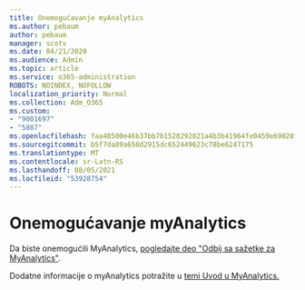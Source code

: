 ```yaml
---
title: Onemogućavanje myAnalytics
ms.author: pebaum
author: pebaum
manager: scotv
ms.date: 04/21/2020
ms.audience: Admin
ms.topic: article
ms.service: o365-administration
ROBOTS: NOINDEX, NOFOLLOW
localization_priority: Normal
ms.collection: Adm_O365
ms.custom:
- "9001697"
- "5887"
ms.openlocfilehash: faa48500e46b37bb7b1528292821a4b3b41964fe0459e69028f990aa10a81fd8
ms.sourcegitcommit: b5f7da89a650d2915dc652449623c78be6247175
ms.translationtype: MT
ms.contentlocale: sr-Latn-RS
ms.lasthandoff: 08/05/2021
ms.locfileid: "53928754"
---
```

# <a name="disable-myanalytics"></a>Onemogućavanje myAnalytics

Da biste onemogućili MyAnalytics, [pogledajte deo "Odbij sa sažetke za MyAnalytics"](https://docs.microsoft.com/workplace-analytics/myanalytics/use/opt-out-of-mya). 

Dodatne informacije o myAnalytics potražite u [temi Uvod u MyAnalytics.](https://docs.microsoft.com/workplace-analytics/myanalytics/mya-landing-page)
